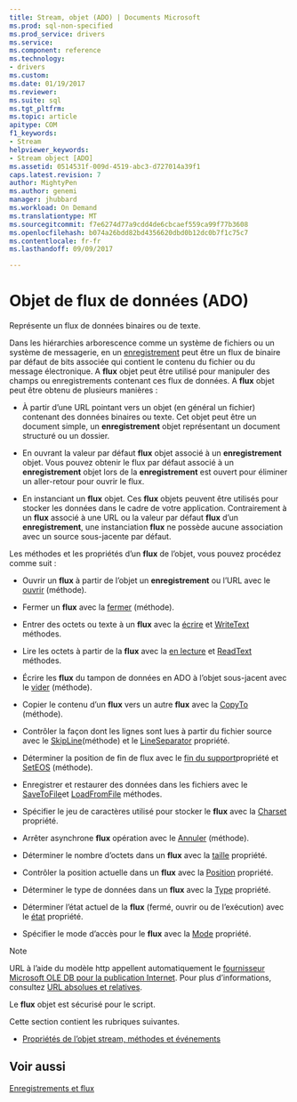 ```yaml
---
title: Stream, objet (ADO) | Documents Microsoft
ms.prod: sql-non-specified
ms.prod_service: drivers
ms.service: 
ms.component: reference
ms.technology:
- drivers
ms.custom: 
ms.date: 01/19/2017
ms.reviewer: 
ms.suite: sql
ms.tgt_pltfrm: 
ms.topic: article
apitype: COM
f1_keywords:
- Stream
helpviewer_keywords:
- Stream object [ADO]
ms.assetid: 0514531f-009d-4519-abc3-d727014a39f1
caps.latest.revision: 7
author: MightyPen
ms.author: genemi
manager: jhubbard
ms.workload: On Demand
ms.translationtype: MT
ms.sourcegitcommit: f7e6274d77a9cdd4de6cbcaef559ca99f77b3608
ms.openlocfilehash: b074a26bdd82bd4356620dbd0b12dc0b7f1c75c7
ms.contentlocale: fr-fr
ms.lasthandoff: 09/09/2017

---
```

# <a name="stream-object-ado"></a>Objet de flux de données (ADO)
Représente un flux de données binaires ou de texte.  
  
 Dans les hiérarchies arborescence comme un système de fichiers ou un système de messagerie, en un [enregistrement](../../../ado/reference/ado-api/record-object-ado.md) peut être un flux de binaire par défaut de bits associée qui contient le contenu du fichier ou du message électronique. A **flux** objet peut être utilisé pour manipuler des champs ou enregistrements contenant ces flux de données. A **flux** objet peut être obtenu de plusieurs manières :  
  
-   À partir d’une URL pointant vers un objet (en général un fichier) contenant des données binaires ou texte. Cet objet peut être un document simple, un **enregistrement** objet représentant un document structuré ou un dossier.  
  
-   En ouvrant la valeur par défaut **flux** objet associé à un **enregistrement** objet. Vous pouvez obtenir le flux par défaut associé à un **enregistrement** objet lors de la **enregistrement** est ouvert pour éliminer un aller-retour pour ouvrir le flux.  
  
-   En instanciant un **flux** objet. Ces **flux** objets peuvent être utilisés pour stocker les données dans le cadre de votre application. Contrairement à un **flux** associé à une URL ou la valeur par défaut **flux** d’un **enregistrement**, une instanciation **flux** ne possède aucune association avec un source sous-jacente par défaut.  
  
 Les méthodes et les propriétés d’un **flux** de l’objet, vous pouvez procédez comme suit :  
  
-   Ouvrir un **flux** à partir de l’objet un **enregistrement** ou l’URL avec le [ouvrir](../../../ado/reference/ado-api/open-method-ado-stream.md) (méthode).  
  
-   Fermer un **flux** avec la [fermer](../../../ado/reference/ado-api/close-method-ado.md) (méthode).  
  
-   Entrer des octets ou texte à un **flux** avec la [écrire](../../../ado/reference/ado-api/write-method.md) et [WriteText](../../../ado/reference/ado-api/writetext-method.md) méthodes.  
  
-   Lire les octets à partir de la **flux** avec la [en lecture](../../../ado/reference/ado-api/read-method.md) et [ReadText](../../../ado/reference/ado-api/readtext-method.md) méthodes.  
  
-   Écrire les **flux** du tampon de données en ADO à l’objet sous-jacent avec le [vider](../../../ado/reference/ado-api/flush-method-ado.md) (méthode).  
  
-   Copier le contenu d’un **flux** vers un autre **flux** avec la [CopyTo](../../../ado/reference/ado-api/copyto-method-ado.md) (méthode).  
  
-   Contrôler la façon dont les lignes sont lues à partir du fichier source avec le [SkipLine](../../../ado/reference/ado-api/skipline-method.md)(méthode) et le [LineSeparator](../../../ado/reference/ado-api/lineseparator-property-ado.md) propriété.  
  
-   Déterminer la position de fin de flux avec le [fin du support](../../../ado/reference/ado-api/eos-property.md)propriété et [SetEOS](../../../ado/reference/ado-api/seteos-method.md) (méthode).  
  
-   Enregistrer et restaurer des données dans les fichiers avec le [SaveToFile](../../../ado/reference/ado-api/savetofile-method.md)et [LoadFromFile](../../../ado/reference/ado-api/loadfromfile-method-ado.md) méthodes.  
  
-   Spécifier le jeu de caractères utilisé pour stocker le **flux** avec la [Charset](../../../ado/reference/ado-api/charset-property-ado.md) propriété.  
  
-   Arrêter asynchrone **flux** opération avec le [Annuler](../../../ado/reference/ado-api/cancel-method-ado.md) (méthode).  
  
-   Déterminer le nombre d’octets dans un **flux** avec la [taille](../../../ado/reference/ado-api/size-property-ado-stream.md) propriété.  
  
-   Contrôler la position actuelle dans un **flux** avec la [Position](../../../ado/reference/ado-api/position-property-ado.md) propriété.  
  
-   Déterminer le type de données dans un **flux** avec la [Type](../../../ado/reference/ado-api/type-property-ado-stream.md) propriété.  
  
-   Déterminer l’état actuel de la **flux** (fermé, ouvrir ou de l’exécution) avec le [état](../../../ado/reference/ado-api/state-property-ado.md) propriété.  
  
-   Spécifier le mode d’accès pour le **flux** avec la [Mode](../../../ado/reference/ado-api/mode-property-ado.md) propriété.  
  
> [!NOTE]
>  URL à l’aide du modèle http appellent automatiquement le [fournisseur Microsoft OLE DB pour la publication Internet](../../../ado/guide/appendixes/microsoft-ole-db-provider-for-internet-publishing.md). Pour plus d’informations, consultez [URL absolues et relatives](../../../ado/guide/data/absolute-and-relative-urls.md).  
  
 Le **flux** objet est sécurisé pour le script.  
  
 Cette section contient les rubriques suivantes.  
  
-   [Propriétés de l’objet stream, méthodes et événements](../../../ado/reference/ado-api/stream-object-properties-methods-and-events.md)  
  
## <a name="see-also"></a>Voir aussi  
 [Enregistrements et flux](../../../ado/guide/data/records-and-streams.md)

